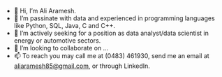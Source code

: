 - 👋 Hi, I’m Ali Aramesh.
- 👀 I’m passinate with data and experienced in programming languages like Python, SQL, Java, C and C++.
- 🌱 I’m actively seeking for a position as data analyst/data scientist in energy or automotive sectors. 
- 💞️ I’m looking to collaborate on ...
- 📫 To reach you may call me at (0483) 461930, send me an email at aliaramesh85@gmail.com, or through LinkedIn.

<!---
ArameshAli/ArameshAli is a ✨ special ✨ repository because its `README.md` (this file) appears on your GitHub profile.
You can click the Preview link to take a look at your changes.
--->
